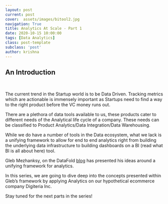 ```yaml
---
layout: post
current: post
cover:  assets/images/bitool2.jpg
navigation: True
title: Analytics At Scale - Part 1
date: 2020-10-15 10:00:00
tags: [Data Analytics]
class: post-template
subclass: 'post'
author: krishna
---
```


## An Introduction
<br />



The current trend in the Startup world is to be Data Driven. Tracking metrics which are actionable is immensely important as Startups need to find a way to the right product before the VC money runs out.

There are a plethora of data tools available to us, these products cater to different needs of the Analytical life cycle of a company. These needs can be classified to Product Analytics/Data Integration/Data Warehousing.

While we do have a number of tools in the Data ecosystem, what we lack is a unifying framework to allow for end to end analytics right from building the underlying data infrastructure to building dashboards on a BI (read what BI is all about here) tool.

Gleb Mezhanksy, on the DataFold [blog](https://www.datafold.com/blog/dream-stack-for-analytics/) has presented his ideas around a unifying framework for analytics.

In this series, we are going to dive deep into the concepts presented within Gleb’s framework by applying Analytics on our hypothetical ecommerce company Digiteria Inc.

Stay tuned for the next parts in the series!
